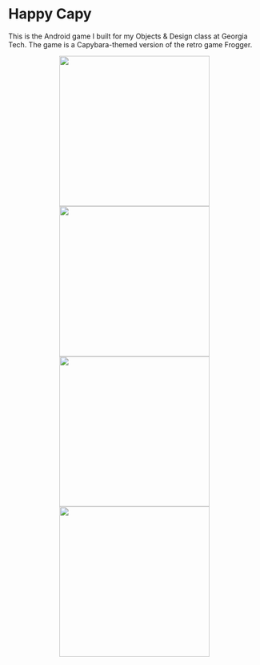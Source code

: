 # Happy Capy
This is the Android game I built for my Objects & Design class at Georgia Tech.
The game is a Capybara-themed version of the retro game Frogger. 

<p align="center">
<img src="https://github.com/ovadiagal/Happy-Capy/assets/102482702/364d5519-3b5d-425a-bd70-559f6c8973ba" width="300">
<img src="https://github.com/ovadiagal/Happy-Capy/assets/102482702/572298d5-c292-4b2f-8112-ec5340dde786" width="300">
<img src="https://github.com/ovadiagal/Happy-Capy/assets/102482702/e1384fd2-d063-4b03-87ea-7c4c6395d7fe" width="300">
<img src="https://github.com/ovadiagal/Happy-Capy/assets/102482702/f59e4286-d8bb-4ecb-a930-7430900cc3bf" width="300">
</p>
